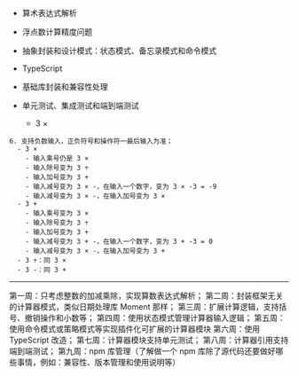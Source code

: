 - 算术表达式解析
- 浮点数计算精度问题
- 抽象封装和设计模式：状态模式、备忘录模式和命令模式
- TypeScript
- 基础库封装和兼容性处理
- 单元测试、集成测试和端到端测试


  - 3 ×

```
6. 支持负数输入，正负符号和操作符一最后输入为准；
  - 3 ×
    - 输入乘号仍是 3 ×
    - 输入除号变为 3 ÷
    - 输入加号变为 3 +
    - 输入减号变为 3 × -，在输入一个数字，变为 3 × -3 = -9
    - 输入减号变为 3 × -，在输入加号变为 3 ×
  - 3 +
    - 输入乘号变为 3 ×
    - 输入除号变为 3 ÷
    - 输入加号变为 3 +
    - 输入减号变为 3 + -，在输入一个数字，变为 3 + -3 = 0
    - 输入减号变为 3 × -，在输入加号变为 3 +
  - 3 ÷：同 3 ×
  - 3 -：同 3 +
```

---


第一周：只考虑整数的加减乘除，实现算数表达式解析；
第二周：封装框架无关的计算器模式，类似日期处理库 Moment 那样；
第三周：扩展计算逻辑，支持括号、撤销操作和小数等；
第四周：使用状态模式管理计算器输入逻辑；
第五周：使用命令模式或策略模式等实现插件化可扩展的计算器模块
第六周：使用 TypeScript 改造；
第七周：计算器模块支持单元测试；
第八周：计算器引用支持端到端测试；
第九周：npm 库管理（了解做一个 npm 库除了源代码还要做好哪些事情，例如：兼容性、版本管理和使用说明等）
